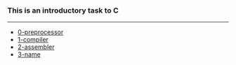 ### This is an introductory task to C 
---
- [0-preprocessor](https://github.com/codinBabe/alx-low_level_programming/blob/master/0x00-hello_world/0-preprocessor)
- [1-compiler](https://github.com/codinBabe/alx-low_level_programming/blob/master/0x00-hello_world/1-compiler)
- [2-assembler](https://github.com/codinBabe/alx-low_level_programming/blob/master/0x00-hello_world/2-assembler)
- [3-name](https://github.com/codinBabe/alx-low_level_programming/blob/master/0x00-hello_world/3-name)

